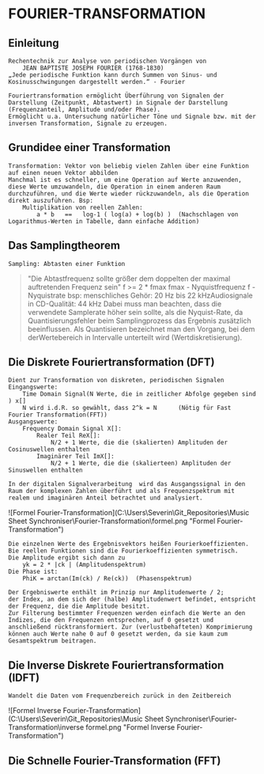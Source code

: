 # FOURIER-TRANSFORMATION
## Einleitung
    Rechentechnik zur Analyse von periodischen Vorgängen von
        JEAN BAPTISTE JOSEPH FOURIER (1768-1830)
    „Jede periodische Funktion kann durch Summen von Sinus- und  Kosinusschwingungen dargestellt werden.“ - Fourier

    Fouriertransformation ermöglicht Überführung von Signalen der Darstellung (Zeitpunkt, Abtastwert) in Signale der Darstellung (Frequenzanteil, Amplitude und/oder Phase).
    Ermöglicht u.a. Untersuchung natürlicher Töne und Signale bzw. mit der inversen Transformation, Signale zu erzeugen.
## Grundidee einer Transformation
    Transformation: Vektor von beliebig vielen Zahlen über eine Funktion auf einen neuen Vektor abbilden
    Manchmal ist es schneller, um eine Operation auf Werte anzuwenden, diese Werte umzuwandeln, die Operation in einem anderen Raum durchzuführen, und die Werte wieder rückzuwandeln, als die Operation direkt auszuführen. Bsp:
        Multiplikation von reellen Zahlen:
            a * b   ==   log-1 ( log(a) + log(b) )  (Nachschlagen von Logarithmus-Werten in Tabelle, dann einfache Addition)
## Das Samplingtheorem
    Sampling: Abtasten einer Funktion
>   "Die Abtastfrequenz sollte größer dem doppelten der maximal auftretenden Frequenz sein"
>   f >= 2 * fmax   fmax - Nyquistfrequenz      f - Nyquistrate
bsp:
    menschliches Gehör: 20 Hz bis 22
    kHzAudiosignale in CD-Qualität: 44 kHz
Dabei muss man beachten, dass die verwendete Samplerate höher sein sollte, als die Nyquist-Rate, da Quantisierungsfehler beim Samplingprozess das Ergebnis zusätzlich beeinflussen.
Als Quantisieren bezeichnet man den Vorgang, bei dem derWertebereich in Intervalle unterteilt wird (Wertdiskretisierung).

## Die Diskrete Fouriertransformation (DFT)
    Dient zur Transformation von diskreten, periodischen Signalen
    Eingangswerte:
        Time Domain Signal(N Werte, die in zeitlicher Abfolge gegeben sind ) x[]
        N wird i.d.R. so gewählt, dass 2^k = N      (Nötig für Fast Fourier Transformation(FFT))
    Ausgangswerte:
        Frequency Domain Signal X[]:
            Realer Teil ReX[]:
                N/2 + 1 Werte, die die (skalierten) Amplituden der Cosinuswellen enthalten
            Imaginärer Teil ImX[]:
                N/2 + 1 Werte, die die (skalierteen) Amplituden der Sinuswellen enthalten

    In der digitalen Signalverarbeitung  wird das Ausgangssignal in den Raum der komplexen Zahlen überführt und als Frequenzspektrum mit realem und imaginären Anteil betrachtet und analysiert.
![Formel Fourier-Transformation](C:\Users\Severin\Git_Repositories\Music Sheet Synchroniser\Fourier-Transformation\formel.png "Formel Fourier-Transformation")

    Die einzelnen Werte des Ergebnisvektors heißen Fourierkoeffizienten.
    Bie reellen Funktionen sind die Fourierkoeffizienten symmetrisch.
    Die Amplitude ergibt sich dann zu
        yk = 2 * |ck | (Amplitudenspektrum)
    Die Phase ist:
        PhiK = arctan(Im(ck) / Re(ck))  (Phasenspektrum)

    Der Ergebniswerte enthält im Prinzip nur Amplitudenwerte / 2;
    der Index, an dem sich der (halbe) Amplitudenwert befindet, entspricht der Frequenz, die die Amplitude besitzt.
    Zur Filterung bestimmter Frequenzen werden einfach die Werte an den Indizes, die den Frequenzen entsprechen, auf 0 gesetzt und anschließend rücktransformiert. Zur (verlustbehafteten) Komprimierung können auch Werte nahe 0 auf 0 gesetzt werden, da sie kaum zum Gesamtspektrum beitragen.
## Die Inverse Diskrete Fouriertransformation (IDFT)
    Wandelt die Daten vom Frequenzbereich zurück in den Zeitbereich
![Formel Inverse Fourier-Transformation](C:\Users\Severin\Git_Repositories\Music Sheet Synchroniser\Fourier-Transformation\inverse formel.png "Formel Inverse Fourier-Transformation")

## Die Schnelle Fourier-Transformation (FFT)
